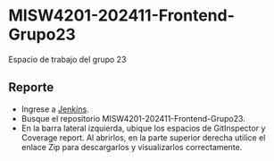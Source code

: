 # MISW4201-202411-Frontend-Grupo23
Espacio de trabajo del grupo 23
 
## Reporte
* Ingrese a [Jenkins](http://157.253.238.75:8080/jenkins-misovirtual/).
* Busque el repositorio MISW4201-202411-Frontend-Grupo23.
* En la barra lateral izquierda, ubique los espacios de GitInspector y Coverage report. Al abrirlos, en la parte superior derecha utilice el enlace Zip para descargarlos y visualizarlos correctamente.

